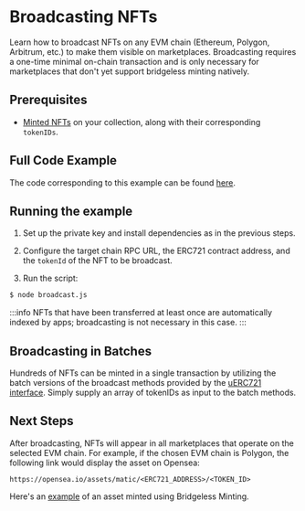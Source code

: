 # Broadcasting NFTs

Learn how to broadcast NFTs on any EVM chain (Ethereum, Polygon, Arbitrum, etc.) to make them visible on marketplaces.
Broadcasting requires a one-time minimal on-chain transaction and is only necessary for marketplaces that 
don't yet support bridgeless minting natively. 

## Prerequisites

- [Minted NFTs](/guides/evm/minting) on your collection, along with their corresponding `tokenIDs`.

## Full Code Example

The code corresponding to this example can be found [here](https://github.com/freeverseio/laos-examples/blob/main/evm/broadcast.js).

## Running the example

1. Set up the private key and install dependencies as in the previous steps.

2. Configure the target chain RPC URL, the ERC721 contract address, and the `tokenId` of the NFT to be broadcast.

3. Run the script:
```bash
$ node broadcast.js
```

:::info
NFTs that have been transferred at least once are automatically indexed by apps; broadcasting is not necessary in this case.
:::

## Broadcasting in Batches

Hundreds of NFTs can be minted in a single transaction by utilizing the batch versions of the broadcast
methods provided by the [uERC721 interface](https://github.com/freeverseio/laos-erc721/blob/main/contracts/IERC721Broadcast.sol#L57).
Simply supply an array of tokenIDs as input to the batch methods.

## Next Steps

After broadcasting, NFTs will appear in all marketplaces that operate on the selected EVM chain.
For example, if the chosen EVM chain is Polygon, the following link would display the asset on Opensea:
```
https://opensea.io/assets/matic/<ERC721_ADDRESS>/<TOKEN_ID>
```
Here's an [example](https://opensea.io/assets/matic/0x2f40c1f77ea0634ac917dec84b1f81ce15168f60/86651101796081652033016986086165155778491717863179337049323432681988042343796)
of an asset minted using Bridgeless Minting.